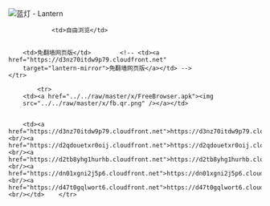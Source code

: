 

<img src="../../raw/master/x/8e0a2b81.c82003be.LanternYellow2.png" alt="蓝灯 - Lantern"/>
<table>
    <tr>
                
                <td>自由浏览</td>
        
        
        <td>免翻墙网页版</td>        <!-- <td><a href="https://d3nz70itdw9p79.cloudfront.net"
        target="lantern-mirror">免翻墙网页版</a></td> -->
    </tr>
    
            <tr>
        <td><a href="../../raw/master/x/FreeBrowser.apk"><img
        src="../../raw/master/x/fb.qr.png" /></a></td>

        
        <td><a href="https://d3nz70itdw9p79.cloudfront.net">https://d3nz70itdw9p79.cloudfront.net</a><br/><a href="https://d2qdouetxr0oij.cloudfront.net">https://d2qdouetxr0oij.cloudfront.net</a><br/><a href="https://d2tb8yhg1hurhb.cloudfront.net">https://d2tb8yhg1hurhb.cloudfront.net</a><br/><a href="https://dn01xgni2j5p6.cloudfront.net">https://dn01xgni2j5p6.cloudfront.net</a><br/><a href="https://d47t0gqlwort6.cloudfront.net">https://d47t0gqlwort6.cloudfront.net</a><br/></td>    </tr>
</table>

